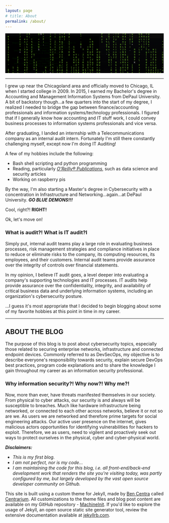 ```yaml
--- 
layout: page
# title: About
permalink: /about/
---
```


![banner](/images/banner.png)

-----

I grew up near the Chicagoland area and officially moved to Chicago, IL when I started college in 2009. In 2015, I earned my Bachelor's degree in Accounting and Management Information Systems from DePaul University. A bit of backstory though...a few quarters into the start of my degree, I realized I needed to bridge the gap between finance/accounting professionals and information systems/technology professionals. I figured that if I generally know how accounting and IT stuff work, I could convey business processes to information systems professionals and vice versa. 

After graduating, I landed an internship with a Telecommunications company as an internal audit intern. Fortunately I'm still there constantly challenging myself, except now I'm doing IT Auditing!

A few of my hobbies include the following:
+ Bash shell scripting and python programming 
+ Reading, particularly *[O'Reilly&reg; Publications][oreilly]*, such as data science and security articles 
+ Working on raspberry pis

By the way, I'm also starting a Master's degree in Cybersecurity with a concentration in Infrastructure and Networking...again...at DePaul University.
***GO BLUE DEMONS!!!*** 

Cool, right?!
**RIGHT!**

Ok, let's move on!

### What is audit?! What is IT audit?l 
Simply put, internal audit teams play a large role in evaluating business processes, risk management strategies and compliance initiatives in place to reduce or eliminate risks to the company, its computing resources, its employees, and their customers. Internal audit teams provide assurance over the integrity of controls over financial statements. 

In my opinion, I believe IT audit goes, a level deeper into evaluating a company's supporting technologies and IT processes. IT audits help provide assurance over the confidentiality, integrity, and availability of critical business data and underlying information systems, including an organization's cybersecurity posture.

...I guess it's most appropriate that I decided to begin blogging about some of my favorite hobbies at this point in time in my career.

---

## ABOUT THE BLOG 
The purpose of this blog is to post about cybersecurity topics, especially those related to securing enterprise networks, infrastructure 
and connected endpoint devices. Commonly referred to as DevSecOps, my objective is to describe everyone's responsibility towards security, explain secure DevOps best practices, program code explanations and to share the knowledge I gain throughout my career as an information security professional.

### Why information security?! Why now?! Why me?!
Now, more than ever, have threats manifested themselves in our society. From physical to cyber attacks, our security is and always will be susceptible to breaches. Much like hardware infrastructure being networked, or connected to each other across networks, believe it or not so are we. As users we are networked and therefore prime targets for social engineering attacks. Our active user presence on the internet, gives malicious actors opportunities for identifying vulnerabilities for hackers to exploit. Therefore, we as users, need to vigilent and proactively seek out ways to protect ourselves in the physical, cyber and cyber-physical world.

***Disclaimers:***
- *This is my first blog.*
- *I am not perfect, nor is my code...*
- *I am maintaining the code for this blog, i.e. all front-end/back-end development work that renders the site you're visiting today, was partly configured by me, but largely developed by the vast open source developer community on Github.*

This site is built using a custom theme for Jekyll, made by [Ben Centra][] called [Centrarium][]. All customizations to the theme files and blog post content are available on my GitHub repository - [MachineInit][]. If you'd like to explore the usage of Jekyll, an open source static site generator tool, review the extensive documentation available at [jekyllrb.com][].

[centrarium]: https://github.com/bencentra/centrarium
[Ben Centra]: http://bencentra.com
[MachineInit]: https://github.com/mrmachine3/machineinit
[jekyllrb.com]: http://jekyllrb.com/
[jekyll]: https://github.com/jekyll/jekyll                                                                                                               
[oreilly]: http://shop.oreilly.com/
